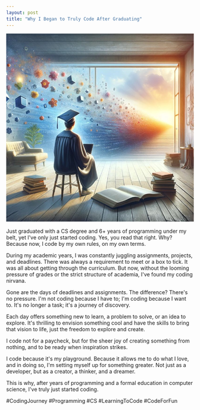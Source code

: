 ```yaml
---
layout: post
title: "Why I Began to Truly Code After Graduating"
---
```


<img src="https://github.com/sarthak-p/portfolio/blob/gh-pages/assets/img/posts/code.jpeg?raw=true">

Just graduated with a CS degree and 6+ years of programming under my belt, yet I've only just started coding. Yes, you read that right. Why? Because now, I code by my own rules, on my own terms.

During my academic years, I was constantly juggling assignments, projects, and deadlines. There was always a requirement to meet or a box to tick. It was all about getting through the curriculum. But now, without the looming pressure of grades or the strict structure of academia, I've found my coding nirvana.

Gone are the days of deadlines and assignments. The difference? There's no pressure. I'm not coding because I have to; I'm coding because I want to. It's no longer a task; it's a journey of discovery.

Each day offers something new to learn, a problem to solve, or an idea to explore. It's thrilling to envision something cool and have the skills to bring that vision to life, just the freedom to explore and create.

I code not for a paycheck, but for the sheer joy of creating something from nothing, and to be ready when inspiration strikes.

I code because it's my playground. Because it allows me to do what I love, and in doing so, I'm setting myself up for something greater. Not just as a developer, but as a creator, a thinker, and a dreamer.

This is why, after years of programming and a formal education in computer science, I've truly just started coding.

#CodingJourney #Programming #CS #LearningToCode #CodeForFun